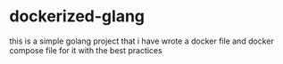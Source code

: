 # dockerized-glang
this is a simple golang project that i have wrote a docker file and docker compose file for it with the best practices
